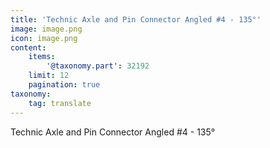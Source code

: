 ```yaml
---
title: 'Technic Axle and Pin Connector Angled #4 - 135°'
image: image.png
icon: image.png
content:
    items:
        '@taxonomy.part': 32192
    limit: 12
    pagination: true
taxonomy:
    tag: translate
---
```


Technic Axle and Pin Connector Angled #4 - 135°
